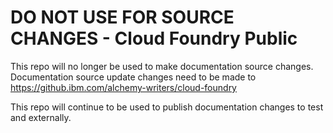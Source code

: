 # DO NOT USE FOR SOURCE CHANGES - Cloud Foundry Public

This repo will no longer be used to make documentation source changes. Documentation source update changes need to be made to https://github.ibm.com/alchemy-writers/cloud-foundry

This repo will continue to be used to publish documentation changes to test and externally.
